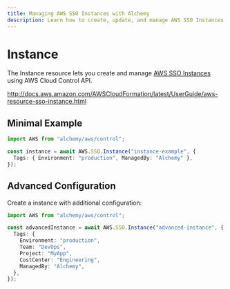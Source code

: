 ```yaml
---
title: Managing AWS SSO Instances with Alchemy
description: Learn how to create, update, and manage AWS SSO Instances using Alchemy Cloud Control.
---
```


# Instance

The Instance resource lets you create and manage [AWS SSO Instances](https://docs.aws.amazon.com/sso/latest/userguide/) using AWS Cloud Control API.

http://docs.aws.amazon.com/AWSCloudFormation/latest/UserGuide/aws-resource-sso-instance.html

## Minimal Example

```ts
import AWS from "alchemy/aws/control";

const instance = await AWS.SSO.Instance("instance-example", {
  Tags: { Environment: "production", ManagedBy: "Alchemy" },
});
```

## Advanced Configuration

Create a instance with additional configuration:

```ts
import AWS from "alchemy/aws/control";

const advancedInstance = await AWS.SSO.Instance("advanced-instance", {
  Tags: {
    Environment: "production",
    Team: "DevOps",
    Project: "MyApp",
    CostCenter: "Engineering",
    ManagedBy: "Alchemy",
  },
});
```

